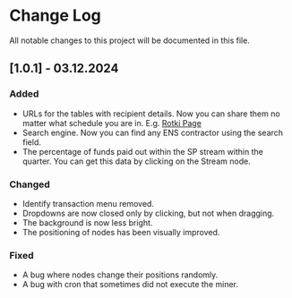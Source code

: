 # Change Log
All notable changes to this project will be documented in this file.

## [1.0.1] - 03.12.2024

### Added

- URLs for the tables with recipient details. Now you can share them no matter what schedule you are in. E.g. [Rotki Page](ens-ledger.app/?details=Rotki)
- Search engine. Now you can find any ENS contractor using the search field.
- The percentage of funds paid out within the SP stream within the quarter. You can get this data by clicking on the Stream node.
 
### Changed
  
- Identify transaction menu removed.
- Dropdowns are now closed only by clicking, but not when dragging.
- The background is now less bright.
- The positioning of nodes has been visually improved.
 
### Fixed
 
- A bug where nodes change their positions randomly.
- A bug with cron that sometimes did not execute the miner.
